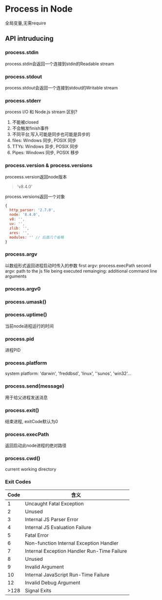 # Process in Node

全局变量,无需require

## API intruducing

### process.stdin
process.stdin会返回一个连接到stdin的Readable stream

### process.stdout
process.stdout会返回一个连接到stdout的Writable stream

### process.stderr

process I/O 和 Node.js stream 区别?
1. 不能被closed
2. 不会触发finish事件
3. 不同平台,写入可能是同步也可能是异步的
  1. files: Windows 同步, POSIX 同步
  2. TTYs: Windows 异步, POSIX 同步
  3. Pipes: Windows 同步, POSIX 移步


### process.version & process.versions
proceess.version返回node版本  
> 'v8.4.0'

process.versions返回一个对象
```javascript
{
  http_parser: '2.7.0',
  node: '8.4.0',
  v8: '',
  uv: '',
  zlib: '',
  ares: '',
  modules: '' // 后面几个省略
}
```

### process.argv
以数组形式返回进程启动时传入的参数
first argv: process.execPath
second argv: path to the js file being executed
remainging: additional command line arguments

### process.argv0

### process.umask()

### process.uptime()
当前node进程运行的时间

### process.pid
进程PID

### process.platform
system platform: 'darwin', 'freddbsd', 'linux', ''sunos', 'win32'...

### process.send(message)
用于给父进程发送消息

### process.exit()
结束进程, exitCode默认为0 

### process.execPath
返回启动此node进程的绝对路径

### process.cwd()
current working directory

### Exit Codes
| Code | 含义 |
| ---- | ---- |
| 1 | Uncaught Fatal Exception |
| 2 | Unused |
| 3 | Internal JS Parser Error |
| 4 | Internal JS Evaluation Failure |
| 5 | Fatal Error |
| 6 | Non-function Internal Exception Handler |
| 7 | Internal Exception Handler Run-Time Failure |
| 8 | Unused | 
| 9 | Invalid Argument |
| 10 | Internal JavaScript Run-Time Failure |
| 12 |  Invalid Debug Argument |
| >128 | Signal Exits |


